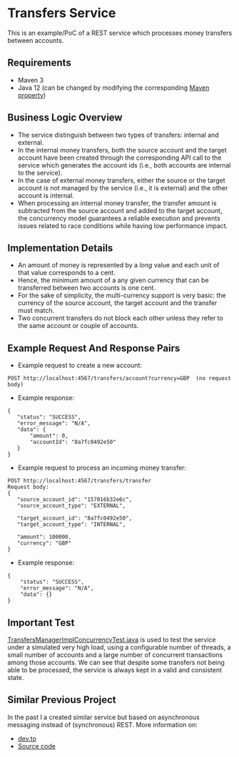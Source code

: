 # Transfers Service
  
This is an example/PoC of a REST service which processes money transfers between accounts.  
  
## Requirements
 - Maven 3  
 - Java 12 (can be changed by modifying the corresponding [Maven property](https://github.com/VictorGil/transfers-service/blob/master/transfers-service-parent/pom.xml#L19))
  
## Business Logic Overview
 - The service distinguish between two types of transfers: internal and external.
 - In the internal money transfers, both the source account and the target account
 have been created through the corresponding API call to the service which generates the account ids 
 (i.e., both accounts are internal to the service).  
 - In the case of external money transfers, either the source or the target account
 is not managed by the service (i.e., it is external) and the other account is internal.
 - When processing an internal money transfer, the transfer amount is subtracted from the source 
account and added to the target account, the concurrency model guarantees a reliable execution and 
prevents issues related to race conditions while having low performance impact. 

## Implementation Details
 - An amount of money is represented by a _long_ value and each unit of that value corresponds to a cent.  
 - Hence, the minimum amount of a any given currency that can be transferred between two accounts is one cent.  
 - For the sake of simplicity, the multi-currency support is very basic: 
the currency of the source account, the target account and the transfer must match.  
 - Two concurrent transfers do not block each other unless they refer to the same account or couple of accounts.  

## Example Request And Response Pairs
 - Example request to create a new account:  
 ```
 POST http://localhost:4567/transfers/account?currency=GBP  (no request body)
 ```
 - Example response:  
 ```
 {
    "status": "SUCCESS",
    "error_message": "N/A",
    "data": {
        "amount": 0,
        "accountId": "8a7fc0492e50"
    }
}
 ```
 - Example request to process an incoming money transfer:  
 ```
 POST http://localhost:4567/transfers/transfer
 Request body:
 {
    "source_account_id": "157016b32e6c",
    "source_account_type": "EXTERNAL",

    "target_account_id": "8a7fc0492e50",
    "target_account_type": "INTERNAL",

    "amount": 100000,
    "currency": "GBP"
}
```
  - Example response:  
```
{
    "status": "SUCCESS",
    "error_message": "N/A",
    "data": {}
}
```

## Important Test
[TransfersManagerImplConcurrencyTest.java](https://github.com/VictorGil/transfers-service/blob/master/transfers-service-core/src/test/java/net/devaction/transfersservice/core/transfersmanager/concurrency/TransfersManagerImplConcurrencyTest.java)
is used to test the service under a simulated very high load, using a configurable number of threads,
a small number of accounts and a large number of concurrent transactions among those accounts.
We can see that despite some transfers not being able to be processed, the service is always kept
in a valid and consistent state.

## Similar Previous Project
In the past I a created similar service but based on asynchronous messaging instead of (synchronous) REST.
More information on:
- [dev.to](https://dev.to/victorgil/using-apache-kafka-to-implement-event-driven-microservices-af2)
- [Source code](https://github.com/VictorGil/transfers_recording_service)
 